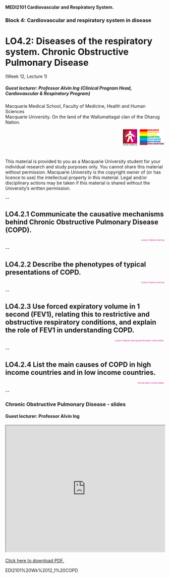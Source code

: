 <!-- .slide: data-auto-animate-restart id="MEDI2101Wk12_1" -->
#### MEDI2101 Cardiovascular and Respiratory System.
### Block 4: Cardiovascular and respiratory system in disease
# LO4.2: Diseases of the respiratory system. Chronic Obstructive Pulmonary Disease
(Week 12, Lecture 1)
##### Guest lecturer: Professor Alvin Ing (Clinical Program Head, Cardiovascular & Respiratory Program)

Macquarie Medical School, Faculty of Medicine, Health and Human Sciences<br>Macquarie University. On the land of the Wallumattagal clan of the Dharug Nation.

<img src="images/lgbtqi_safe_space.jpg" alt="LGBTQI+ Inclusive Equitable Diverse Accepting Welcoming Safe Space for Everyone" align="right" width=17%>
<a href="https://students.mq.edu.au/support"><img src="images/mqwellbeing.png" alt="Contact Macquarie University Wellbeing" align="right" width=9%></a>
<p>&nbsp;</p>
<p>&nbsp;</p>
<p>&nbsp;</p>
<p class="citation">This material is provided to you as a Macquarie University student for your individual research and study purposes only. You cannot share this material without permission. Macquarie University is the copyright owner of (or has licence to use) the intellectual property in this material. Legal and/or disciplinary actions may be taken if this material is shared without the University’s written permission.</p>

--
## LO4.2.1 Communicate the causative mechanisms behind Chronic Obstructive Pulmonary Disease (COPD).
<p style="color:#C6007E;font-style:italic;font-size:0.4em;text-align:right">Lecture, Professor Alvin Ing</p>

--
## LO4.2.2 Describe the phenotypes of typical presentations of COPD.
<p style="color:#C6007E;font-style:italic;font-size:0.4em;text-align:right">Lecture, Professor Alvin Ing</p>

--
## LO4.2.3 Use forced expiratory volume in 1 second (FEV1), relating this to restrictive and obstructive respiratory conditions, and explain the role of FEV1 in understanding COPD.
<p style="color:#C6007E;font-style:italic;font-size:0.4em;text-align:right">Lecture, Professor Alvin Ing and this week's online module.</p>

--
## LO4.2.4 List the main causes of COPD in high income countries and in low income countries.
<p style="color:#C6007E;font-style:italic;font-size:0.4em;text-align:right">See this week's on-line module.</p>

--
### Chronic Obstructive Pulmonary Disease - slides
#### Guest lecturer: Professor Alvin Ing

<iframe src="https://github.com/butlin/presentations/blob/gh-pages/MEDI2101%20Wk%2012_1%20COPD.pdf#toolbar=1" width="100%" height="400px">
    </iframe>

<p class="citation"><a href="https://github.com/butlin/presentations/blob/gh-pages/MEDI2101%20Wk%2012_1%20COPD.pdf">Click here to download PDF.</a></p>EDI2101%20Wk%2012_1%20COPD
